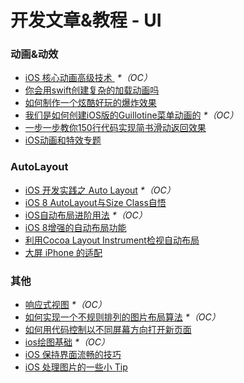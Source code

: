 # 开发文章&教程 - UI
### 动画&动效
- [iOS 核心动画高级技术 ][1] _\*（OC）_
- [你会用swift创建复杂的加载动画吗][2]
- [如何制作一个炫酷好玩的爆炸效果][3]
- [我们是如何创建iOS版的Guillotine菜单动画的][4] _\*（OC）_
- [一步一步教你150行代码实现简书滑动返回效果][5]
- [iOS动画和特效专题][6]

### AutoLayout
- [iOS 开发实践之 Auto Layout][7] _\*（OC）_
- [iOS 8 AutoLayout与Size Class自悟][8]
- [iOS自动布局进阶用法][9] _\*（OC）_
- [iOS 8增强的自动布局功能][10]
- [利用Cocoa Layout Instrument检视自动布局][11]
- [大屏 iPhone 的适配][12]

### 其他
- [响应式视图][13] _\*（OC）_
- [如何实现一个不规则排列的图片布局算法][14] _\*（OC）_
- [如何用代码控制以不同屏幕方向打开新页面][15]
- [ios绘图基础][16] _\*（OC）_
- [iOS 保持界面流畅的技巧][17]
- [iOS 处理图片的一些小 Tip][18]

[1]:	http://wiki.jikexueyuan.com/project/ios-core-animation/
[2]:	http://www.cocoachina.com/swift/20150906/13327.html
[3]:	http://xxycode.com/ru-he-zhi-zuo-ge-xuan-ku-hao-wan-de-bao-zha-xiao-guo-2/
[4]:	http://hechen.info/2015/09/01/How-We-Created-Guillotine-Menu-Animation-for-iOS/
[5]:	http://www.jianshu.com/p/59be4551c418
[6]:	http://liuyanwei.jumppo.com/2015/10/29/iOS-animation-0.html
[7]:	http://xuexuefeng.com/autolayout/
[8]:	http://www.cocoachina.com/ios/20141217/10669.html
[9]:	http://www.cnblogs.com/dsxniubility/p/4266581.html
[10]:	http://mp.weixin.qq.com/s?__biz=MjM5OTM0MzIwMQ==&mid=206448996&idx=3&sn=895663ec96a8469820b54b6536975340#rd
[11]:	http://www.cocoachina.com/ios/20151105/13927.html
[12]:	http://blog.ibireme.com/2014/09/16/adapted_to_iphone6/ "大屏 iPhone 的适配"
[13]:	http://objccn.io/issue-22-5/
[14]:	http://kittenyang.com/layout-algorithm
[15]:	https://lvwenhan.com/ios/458.html
[16]:	http://liuyanwei.jumppo.com/2015/07/25/ios-draw-base.html
[17]:	http://blog.ibireme.com/2015/11/12/smooth_user_interfaces_for_ios/ "iOS 保持界面流畅的技巧"
[18]:	http://blog.ibireme.com/2015/11/02/ios_image_tips/ "iOS 处理图片的一些小 Tip"
